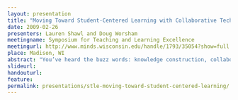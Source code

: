 ```yaml
---
layout: presentation
title: "Moving Toward Student-Centered Learning with Collaborative Technologies"
date: 2009-02-26
presenters: Lauren Shawl and Doug Worsham
meetingname: Symposium for Teaching and Learning Excellence
meetingurl: http://www.minds.wisconsin.edu/handle/1793/35054?show=full
place: Madison, WI
abstract: "You’ve heard the buzz words: knowledge construction, collaborative group work, Web 2.0. But what does this look like in a real university course? How do instructors move towards student-centered learning with collaborative technologies? Presenters will share examples of courses that successfully use collaborative technologies to benefit student learning. Participants will learn how several tools are currently being used on-campus to facilitate collaborative learning and become more informed about pedagogical considerations for increasing student interaction through the use of collaborative technologies."
slideurl:
handouturl:
feature: 
permalink: presentations/stle-moving-toward-student-centered-learning/
---
```

